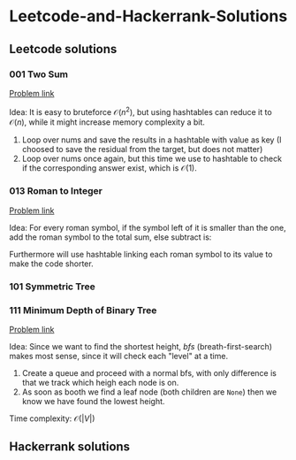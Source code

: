 # Leetcode-and-Hackerrank-Solutions

## Leetcode solutions

### 001 Two Sum

[Problem link](https://leetcode.com/problems/two-sum/)

Idea: It is easy to bruteforce $\mathcal{O}(n^2)$, but using hashtables can reduce it to $\mathcal{O}(n)$, while it might increase memory complexity a bit.

1. Loop over nums and save the results in a hashtable with value as key (I choosed to save the residual from the target, but does not matter)
2. Loop over nums once again, but this time we use to hashtable to check if the corresponding answer exist, which is $\mathcal{O}(1)$.

### 013 Roman to Integer

[Problem link](https://leetcode.com/problems/roman-to-integer/)

Idea: For every roman symbol, if the symbol left of it is smaller than the one, add the roman symbol to the total sum, else subtract is:

Furthermore will use hashtable linking each roman symbol to its value to make the code shorter.

### 101 Symmetric Tree

### 111 Minimum Depth of Binary Tree

[Problem link](https://leetcode.com/problems/minimum-depth-of-binary-tree/)

Idea: Since we want to find the shortest height, *bfs* (breath-first-search) makes most sense, since it will check each "level" at a time.

1. Create a queue and proceed with a normal bfs, with only difference is that we track which heigh each node is on.
2. As soon as booth we find a leaf node (both children are `None`) then we know we have found the lowest height.

Time complexity: $\mathcal{O}(|V|)$

## Hackerrank solutions
